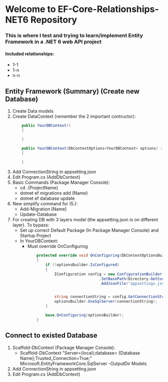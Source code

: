 # Welcome to EF-Core-Relationships-NET6 Repository
### This is where I test and trying to learn/implement Entity Framework in a .NET 6 web API project

#### Included relationships:
* 1-1
* 1-n
* n-n

## Entity Framework (Summary) (Create new Database)
1. Create Data models
2. Create DataContext (remember the 2 important contructor):
    ```C#
        public YourDBContext()
        {

        }

        public YourDBContext(DbContextOptions<YourDBContext> options) : base(options) 
        {
            
        }
    ```
4. Add ConnectionString in appsetting.json
5. Edit Program.cs (AddDbContext)
6. Basic Commands (Package Manager Console):
    + cd .\{ProjectName}
    + dotnet ef migrations add {Name}
    + dotnet ef database update
7. New simplify command for (5.):
    + Add-Migration [Name]
    + Update-Database
8. For creating DB with 3 layers model (the appsetting.json is on different layer). To bypass:
    + Set up correct Default Package (In Package Manager Console) and Startup Project
    + In YourDBContext:
        + Must override OnConfiguring
            ```C#
                protected override void OnConfiguring(DbContextOptionsBuilder optionsBuilder)
                {
                    if (!optionsBuilder.IsConfigured)
                    {
                        IConfiguration config = new ConfigurationBuilder()
                                            .SetBasePath(Directory.GetCurrentDirectory())
                                            .AddJsonFile("appsettings.json").Build();


                        string connectionString = config.GetConnectionString("DefaultConnection");
                        optionsBuilder.UseSqlServer(connectionString);
                    }

                    base.OnConfiguring(optionsBuilder);
                }
            ```

## Connect to existed Database
1. Scaffold-DbContext (Package Manager Console):
    + Scaffold-DbContext "Server=(local);database= {Database Name};Trusted_Connection=True;" Microsoft.EntityFrameworkCore.SqlServer -OutputDir Models
2. Add ConnectionString in appsetting.json
3. Edit Program.cs (AddDbContext)

